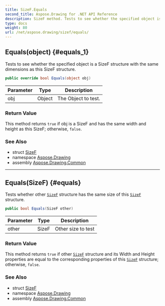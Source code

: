 ```yaml
---
title: SizeF.Equals
second_title: Aspose.Drawing for .NET API Reference
description: SizeF method. Tests to see whether the specified object is a SizeF structure with the same dimensions as this SizeF structure
type: docs
weight: 80
url: /net/aspose.drawing/sizef/equals/
---
```

## Equals(object) {#equals_1}

Tests to see whether the specified object is a SizeF structure with the same dimensions as this SizeF structure.

```csharp
public override bool Equals(object obj)
```

| Parameter | Type | Description |
| --- | --- | --- |
| obj | Object | The Object to test. |

### Return Value

This method returns `true` if obj is a SizeF and has the same width and height as this SizeF; otherwise, `false`.

### See Also

* struct [SizeF](../)
* namespace [Aspose.Drawing](../../sizef/)
* assembly [Aspose.Drawing.Common](../../../)

---

## Equals(SizeF) {#equals}

Tests whether other [`SizeF`](../) structure has the same size of this [`SizeF`](../) structure.

```csharp
public bool Equals(SizeF other)
```

| Parameter | Type | Description |
| --- | --- | --- |
| other | SizeF | Other size to test |

### Return Value

This method returns `true` if other [`SizeF`](../) structure and its Width and Height properties are equal to the corresponding properties of this [`SizeF`](../) structure; otherwise, `false`.

### See Also

* struct [SizeF](../)
* namespace [Aspose.Drawing](../../sizef/)
* assembly [Aspose.Drawing.Common](../../../)


